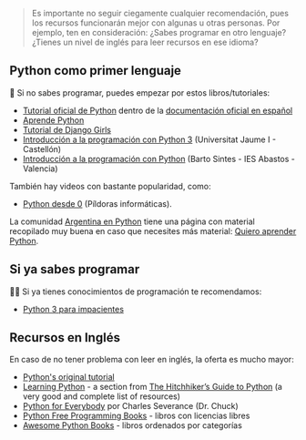 > Es importante no seguir ciegamente cualquier recomendación, pues los recursos
> funcionarán mejor con algunas u otras personas. Por ejemplo, ten en
> consideración:
> ¿Sabes programar en otro lenguaje?
> ¿Tienes un nivel de inglés para leer recursos en ese idioma?

## Python como primer lenguaje

🙋 Si no sabes programar, puedes empezar por estos libros/tutoriales:

* [Tutorial oficial de Python](https://docs.python.org/es/3/tutorial/) dentro de la [documentación oficial en español](https://docs.python.org/es/3/)
* [Aprende Python](https://aprendepython.es/)
* [Tutorial de Django Girls](https://tutorial.djangogirls.org/es/)
* [Introducción a la programación con Python 3](http://dx.doi.org/10.6035/Sapientia93) (Universitat Jaume I - Castellón)
* [Introducción a la programación con Python](http://mclibre.org/consultar/python/) (Barto Sintes - IES Abastos - Valencia)

También hay videos con bastante popularidad, como:

* [Python desde 0](https://www.youtube.com/playlist?list=PLU8oAlHdN5BlvPxziopYZRd55pdqFwkeS)
  (Píldoras informáticas).

La comunidad [Argentina en Python](https://argentinaenpython.com)
tiene una página con material recopilado muy buena en caso que necesites más material:
[Quiero aprender Python](https://argentinaenpython.com/quiero-aprender-python/).

## Si ya sabes programar

🧑‍🎓 Si ya tienes conocimientos de programación te recomendamos:

* [Python 3 para impacientes](http://python-para-impacientes.blogspot.com/p/indice.html)

## Recursos en Inglés

En caso de no tener problema con leer en inglés, la oferta es mucho mayor:

* [Python's original tutorial](https://docs.python.org/3/tutorial/)
* [Learning Python](http://docs.python-guide.org/en/latest/intro/learning/) - a section from [The Hitchhiker’s Guide to Python](http://docs.python-guide.org/) (a very good and complete list of resources)
* [Python for Everybody](https://books.trinket.io/pfe/) por Charles Severance (Dr. Chuck)
* [Python Free Programming Books](https://github.com/EbookFoundation/free-programming-books/blob/master/books/free-programming-books.md#python) - libros con licencias libres
* [Awesome Python Books](https://github.com/Junnplus/awesome-python-books) - libros ordenados por categorías
